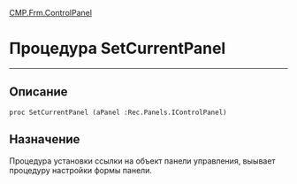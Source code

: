 ﻿---
Link: CMP.Frm.ControlPanel.@SetCurrentPanel
---

<!---  Навигация
[Имя проекта](#) :
-->
[CMP.Frm.ControlPanel](Default)

# Процедура SetCurrentPanel
---

## Описание

    proc SetCurrentPanel (aPanel :Rec.Panels.IControlPanel)

<!--
## Аргументы{#Args}

### Аргумент1

Описание аргумента 1
-->

## Назначение

Процедура установки ссылки на объект панели управления, выывает процедуру настройки формы панели.

<!--
## Пример

    SetCurrentPanel...
-->


